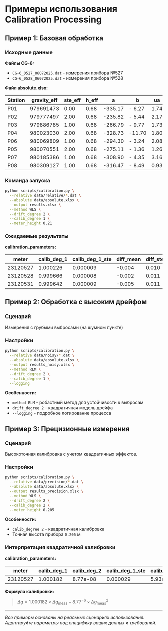 # Примеры использования Calibration Processing

## Пример 1: Базовая обработка

### Исходные данные

**Файлы CG-6:**

- `CG-6_0527_06072025.dat` - измерения прибора №527
- `CG-6_0528_06072025.dat` - измерения прибора №528

**Файл absolute.xlsx:**

| Station | gravity_eff | ste_eff | h_eff | a | b | ua | ub | covab |
|---------|-------------|---------|-------|---|---|----|----|-------|
| P01 | 979691473 | 0.00 | 0.68 | -335.17 | - 6.27 | 1.74 | 1.19 | -2.04 |
| P02 | 979777497 | 2.00 | 0.68 | -235.82 | - 5.44 | 2.17 | 1.50 | -3.21 |
| P03 | 979886785 | 1.00 | 0.68 | -266.79 | - 9.77 | 1.73 | 1.19 | -2.02 |
| P04 | 980023030 | 2.00 | 0.68 | -328.73 | -11.70 | 1.80 | 1.23 | -2.19 |
| P06 | 980069809 | 1.00 | 0.68 | -294.30 | - 3.24 | 2.08 | 1.44 | -2.93 |
| P05 | 980070551 | 2.00 | 0.68 | -275.11 | - 1.36 | 1.26 | 0.86 | -1.06 |
| P07 | 980185386 | 1.00 | 0.68 | -308.90 | - 4.35 | 3.16 | 2.18 | -6.75 |
| P08 | 980309127 | 1.00 | 0.68 | -316.47 | - 8.49 | 0.93 | 0.64 | -0.58 |

### Команда запуска

```bash
python scripts/calibration.py \
  --relative data/relative/*.dat \
  --absolute data/absolute.xlsx \
  --output results.xlsx \
  --method WLS \
  --drift_degree 2 \
  --calib_degree 1 \
  --meter_height 0.21
```

### Ожидаемые результаты

**calibration_parameters:**

| meter | calib_deg_1 | calib_deg_1_ste | diff_mean | diff_ste | diff_count |
|-------|-------------|-----------------|-----------|----------|------------|
| 23120527 | 1.000226 | 0.000009 | -0.004 | 0.010 | 7 |
| 23120528 | 0.999666 | 0.000008 | -0.002 | 0.011 | 7 |
| 23120531 | 0.999642 | 0.000009 | -0.005 | 0.011 | 7 |

## Пример 2: Обработка с высоким дрейфом

### Сценарий

Измерения с грубыми выбросами (на шумном пункте)

### Настройки

```bash
python scripts/calibration.py \
  --relative data/noisy/*.dat \
  --absolute data/absolute.xlsx \
  --output results_noisy.xlsx \
  --method RLM \
  --drift_degree 2 \
  --calib_degree 1 \
  --logging
```

**Особенности:**

- `method RLM` - робастный метод для устойчивости к выбросам
- `drift_degree 2` - квадратичная модель дрейфа
- `--logging` - подробное логирование процесса

## Пример 3: Прецизионные измерения

### Сценарий

Высокоточная калибровка с учетом квадратичных эффектов.

### Настройки

```bash
python scripts/calibration.py \
  --relative data/precision/*.dat \
  --absolute data/absolute.xlsx \
  --output results_precision.xlsx \
  --method WLS \
  --drift_degree 2 \
  --calib_degree 2 \
  --meter_height 0.205
```

**Особенности:**

- `calib_degree 2` - квадратичная калибровка
- Точная высота прибора `0.205` м

### Интерпретация квадратичной калибровки

**calibration_parameters:**

| meter | calib_deg_1 | calib_deg_2 | calib_deg_1_ste | calib_deg_2_ste |
|-------|-------------|-------------|-----------------|-----------------|
| 23120527 | 1.000182 | 8.77e-08 | 0.000029 | 5.93e-08 |

**Формула калибровки:**

> $\Delta g = 1.000182 \times \Delta g_\text{meas} - 8.77^{-6} \times \Delta g_\text{meas}^2$

<!-- ## Пример 4: Диагностика проблем

### Проблемный случай: высокие остатки

**Результат:**

| meter | diff_ste | diff_mean | diff_max |
|-------|----------|-----------|----------|
| 23120527 | 0.087 | 0.034 | 0.156 |

**Анализ:**

- `diff_ste = 0.087` мГал - превышает допустимое значение 0.01 мГал
- `diff_mean = 0.034` мГал - систематическая ошибка
- Требуется дополнительная диагностика

### Действия по устранению

1. **Проверка исходных данных:**

```bash
# Включить подробное логирование
python scripts/calibration.py --logging ... 
```

2. **Попробовать робастный метод:**

```bash
python scripts/calibration.py --method RLM ...
```

3. **Изменить модель дрейфа:**

```bash
python scripts/calibration.py --drift_degree 1 ...
``` -->

<!-- ## Пример 5: Пакетная обработка

### Скрипт для обработки множества проектов

```bash
#!/bin/bash
# process_all.sh

projects=("project1" "project2" "project3")

for project in "${projects[@]}"
do
    echo "Processing $project..."
    python scripts/calibration.py \
        --relative data/$project/relative/*.dat \
        --absolute data/$project/absolute.xlsx \
        --output results/$project_results.xlsx \
        --method WLS \
        --drift_degree 2 \
        --calib_degree 1 \
        --logging
    
    echo "$project completed"
done

echo "All projects processed"
```

### Автоматический анализ качества

```python
# quality_check.py
import pandas as pd
import os

results_folder = "results"
quality_report = []

for file in os.listdir(results_folder):
    if file.endswith("_results.xlsx"):
        df = pd.read_excel(f"{results_folder}/{file}", sheet_name='calibration_parameters')
        
        project = file.replace("_results.xlsx", "")
        quality = "PASS" if df['diff_ste'].max() < 0.01 else "FAIL"
        
        quality_report.append({
            'project': project,
            'max_std': df['diff_ste'].max(),
            'mean_coeff': df['calib_deg_1'].mean(),
            'quality': quality
        })

report_df = pd.DataFrame(quality_report)
report_df.to_excel("quality_summary.xlsx", index=False)
print("Quality report saved to quality_summary.xlsx")
``` -->

<!-- ## Пример 6: Сравнение методов

### Тестирование разных подходов на одних данных

```bash
# Взвешенный МНК
python scripts/calibration.py --method WLS ... --output results_wls.xlsx

# Обычный МНК  
python scripts/calibration.py --method OLS ... --output results_ols.xlsx

# Робастный МНК
python scripts/calibration.py --method RLM ... --output results_rlm.xlsx
```

### Сравнительная таблица

| Метод | Коэффициент | Ошибка коэфф. | Остатки (СКО) | Время |
|-------|-------------|---------------|---------------|-------|
| WLS | 1.0019 | 0.0003 | 0.008 | 0.5с |
| OLS | 1.0021 | 0.0005 | 0.011 | 0.3с |
| RLM | 1.0017 | 0.0004 | 0.007 | 1.2с |

**Рекомендация:** WLS обеспечивает оптимальный баланс точности и скорости.

## Пример 7: Работа с различными высотами

### Сценарий: измерения на разных высотах установки прибора

```bash
# Стандартная высота 0.21 м
python scripts/calibration.py --meter_height 0.21 ... --output results_h21.xlsx

# Увеличенная высота 0.30 м  
python scripts/calibration.py --meter_height 0.30 ... --output results_h30.xlsx

# Минимальная высота 0.15 м
python scripts/calibration.py --meter_height 0.15 ... --output results_h15.xlsx
```

### Влияние высоты на результат

При градиенте **a = -0.308 мГал/м**:

| Высота | Поправка к g | Коэффициент калибровки |
|--------|--------------|------------------------|
| 0.15 м | +0.018 мГал | 1.0019 |
| 0.21 м | 0.000 мГал | 1.0019 |
| 0.30 м | -0.028 мГал | 1.0019 |

**Вывод:** Высота прибора влияет на абсолютные значения, но не на калибровочные коэффициенты. -->

---

*Все примеры основаны на реальных сценариях использования. Адаптируйте параметры под специфику ваших данных и требований.*